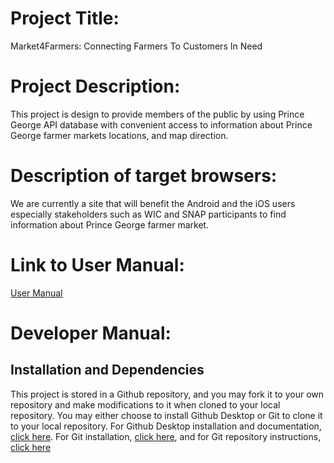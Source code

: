 # Project Title:
Market4Farmers: Connecting Farmers To Customers In Need

# Project Description: 
This project is design to provide members of the public by using Prince George API database  with convenient access to information about Prince George farmer markets 
locations, and map direction.

# Description of target browsers:
We are currently a site that will benefit the Android and the iOS users especially stakeholders such as WIC and SNAP participants to find information about Prince George
farmer market.

# Link to User Manual:
[User Manual](https://github.com/ericTle1/inst377_jedim/blob/main/docs/user.md)

# Developer Manual:
## Installation and Dependencies
This project is stored in a Github repository, and you may fork it to your own repository and make modifications to it when cloned to your local repository. You may either choose to install Github Desktop or Git to clone it to your local repository. For Github Desktop installation and documentation, [click here](https://desktop.github.com/). For Git installation, [click here](https://git-scm.com/downloads), and for Git repository instructions, [click here](https://git-scm.com/book/en/v2/Git-Basics-Getting-a-Git-Repository) 
